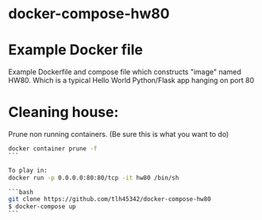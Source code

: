 # docker-compose-hw80

# Example Docker file 

Example Dockerfile and compose file which constructs "image" named HW80.  Which is a typical Hello World Python/Flask app hanging on port 80

# Cleaning house:
Prune non running containers. (Be sure this is what you want to do)
````bash
docker container prune -f
```

To play in:
docker run -p 0.0.0.0:80:80/tcp -it hw80 /bin/sh

```bash
git clone https://github.com/tlh45342/docker-compose-hw80
$ docker-compose up
```
